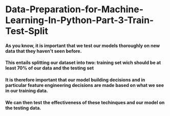 # Data-Preparation-for-Machine-Learning-In-Python-Part-3-Train-Test-Split
#### As you know, it is important that we test our models thoroughly on new data that they haven't seen before. 
#### This entails splitting our dataset into two: training set wich should be at least 70% of our data and the testing set
#### It is therefore important that our model building decisions and in particular feature engineering decisions are made based on what we see in our training data.
#### We can then test the effectiveness of these techinques and our model on the testing data.
